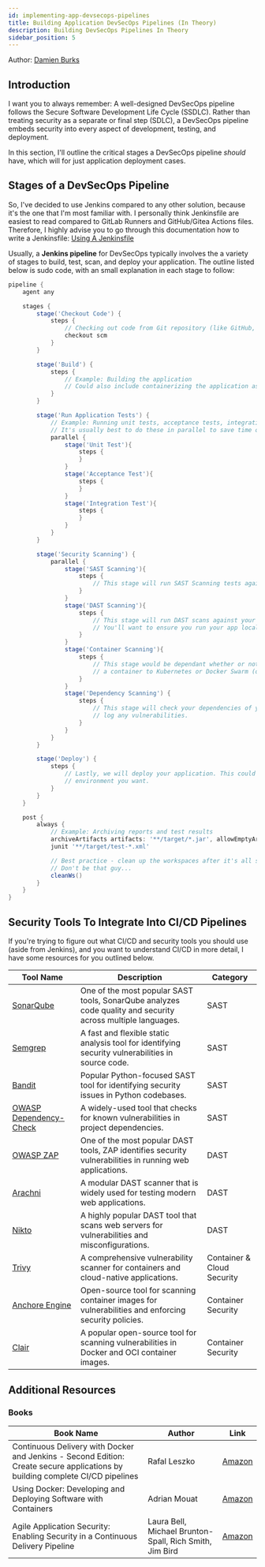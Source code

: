 ```yaml
---
id: implementing-app-devsecops-pipelines
title: Building Application DevSecOps Pipelines (In Theory)
description: Building DevSecOps Pipelines In Theory
sidebar_position: 5
---
```


Author: [Damien Burks]

## Introduction

I want you to always remember: A well-designed DevSecOps pipeline follows the Secure Software Development Life Cycle (SSDLC). Rather than treating security as a separate or final step (SDLC), a DevSecOps pipeline embeds security into every aspect of development, testing, and deployment.

In this section, I'll outline the critical stages a DevSecOps pipeline _should_ have, which will for just application deployment cases.

## Stages of a DevSecOps Pipeline

So, I've decided to use Jenkins compared to any other solution, because it's the one that I'm most familiar with. I personally think Jenkinsfile are easiest to read compared to GitLab Runners and GitHub/Gitea Actions files. Therefore, I highly advise you to go through this documentation how to write a Jenkinsfile: [Using A Jenkinsfile](https://www.jenkins.io/doc/book/pipeline/jenkinsfile/)

Usually, a **Jenkins pipeline** for DevSecOps typically involves the a variety of stages to build, test, scan, and deploy your application. The outline listed below is sudo code, with an small explanation in each stage to follow:

```groovy
pipeline {
    agent any

    stages {
        stage('Checkout Code') {
            steps {
                // Checking out code from Git repository (like GitHub, Gitea, GitLab, etc.)
                checkout scm
            }
        }

        stage('Build') {
            steps {
                // Example: Building the application
                // Could also include containerizing the application as well
            }
        }

        stage('Run Application Tests') {
            // Example: Running unit tests, acceptance tests, integration tests
            // It's usually best to do these in parallel to save time on builds :)
            parallel {
                stage('Unit Test'){
                    steps {
                    }
                }
                stage('Acceptance Test'){
                    steps {
                    }
                }
                stage('Integration Test'){
                    steps {
                    }
                }
            }
        }

        stage('Security Scanning') {
            parallel {
                stage('SAST Scanning'){
                    steps {
                        // This stage will run SAST Scanning tests against your code base.
                    }
                }
                stage('DAST Scanning'){
                    steps {
                        // This stage will run DAST scans against your running application.
                        // You'll want to ensure you run your app locally and run the solution against it.
                    }
                }
                stage('Container Scanning'){
                    steps {
                        // This stage would be dependant whether or not you're deploying
                        // a container to Kubernetes or Docker Swarm (or just plain old Docker).
                    }
                }
                stage('Dependency Scanning') {
                    steps {
                        // This stage will check your dependencies of you applicatino and
                        // log any vulnerabilities.
                    }
                }
            }
        }

        stage('Deploy') {
            steps {
                // Lastly, we will deploy your application. This could to any
                // environment you want.
            }
        }
    }

    post {
        always {
            // Example: Archiving reports and test results
            archiveArtifacts artifacts: '**/target/*.jar', allowEmptyArchive: true
            junit '**/target/test-*.xml'

            // Best practice - clean up the workspaces after it's all said an done.
            // Don't be that guy...
            cleanWs()
        }
    }
}
```

## Security Tools To Integrate Into CI/CD Pipelines

If you're trying to figure out what CI/CD and security tools you should use (aside from Jenkins), and you want to understand CI/CD in more detail, I have some resources for you outlined below.

| **Tool Name**                                                             | **Description**                                                                                             | **Category**       |
| ------------------------------------------------------------------------- | ----------------------------------------------------------------------------------------------------------- | ------------------ |
| [SonarQube](https://www.sonarqube.org/)                                   | One of the most popular SAST tools, SonarQube analyzes code quality and security across multiple languages. | SAST               |
| [Semgrep](https://semgrep.dev/)                                           | A fast and flexible static analysis tool for identifying security vulnerabilities in source code.           | SAST               |
| [Bandit](https://bandit.readthedocs.io/en/latest/)                        | Popular Python-focused SAST tool for identifying security issues in Python codebases.                       | SAST               |
| [OWASP Dependency-Check](https://owasp.org/www-project-dependency-check/) | A widely-used tool that checks for known vulnerabilities in project dependencies.                           | SAST               |
| [OWASP ZAP](https://owasp.org/www-project-zap/)                           | One of the most popular DAST tools, ZAP identifies security vulnerabilities in running web applications.    | DAST               |
| [Arachni](https://www.arachni-scanner.com/)                               | A modular DAST scanner that is widely used for testing modern web applications.                             | DAST               |
| [Nikto](https://github.com/sullo/nikto)                                   | A highly popular DAST tool that scans web servers for vulnerabilities and misconfigurations.                | DAST               |
| [Trivy](https://github.com/aquasecurity/trivy)                            | A comprehensive vulnerability scanner for containers and cloud-native applications.                         | Container & Cloud Security |
| [Anchore Engine](https://github.com/anchore/anchore-engine)               | Open-source tool for scanning container images for vulnerabilities and enforcing security policies.         | Container Security |
| [Clair](https://github.com/quay/clair)                                    | A popular open-source tool for scanning vulnerabilities in Docker and OCI container images.                 | Container Security |

## Additional Resources

### Books

| **Book Name**                                                                                                                 | **Author**                                              | **Link**                          |
| ----------------------------------------------------------------------------------------------------------------------------- | ------------------------------------------------------- | --------------------------------- |
| Continuous Delivery with Docker and Jenkins - Second Edition: Create secure applications by building complete CI/CD pipelines | Rafal Leszko                                            | [Amazon](https://amzn.to/3Oaw7M0) |
| Using Docker: Developing and Deploying Software with Containers                                                               | Adrian Mouat                                            | [Amazon](https://amzn.to/3UVl2SS) |
| Agile Application Security: Enabling Security in a Continuous Delivery Pipeline                                               | Laura Bell, Michael Brunton-Spall, Rich Smith, Jim Bird | [Amazon](https://amzn.to/3AKNwrx) |

<!-- Links -->

[Damien Burks]: https://www.linkedin.com/in/damienjburks/
